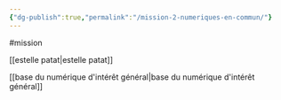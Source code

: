 ```yaml
---
{"dg-publish":true,"permalink":"/mission-2-numeriques-en-commun/"}
---
```




#mission 

[[estelle patat\|estelle patat]]

[[base du numérique d'intérêt général\|base du numérique d'intérêt général]]
